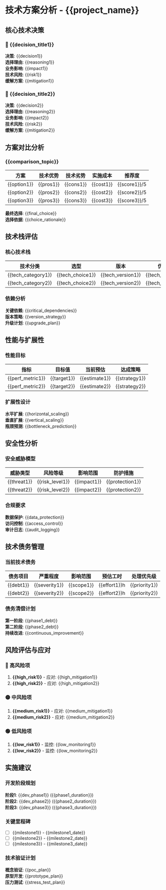 # 技术方案分析 - {{project_name}}

## 核心技术决策

### 🔧 {{decision_title1}}
**决策**: {{decision1}}  
**选择理由**: {{reasoning1}}  
**业务影响**: {{impact1}}  
**技术风险**: {{risk1}}  
**缓解方案**: {{mitigation1}}

### 🔧 {{decision_title2}}
**决策**: {{decision2}}  
**选择理由**: {{reasoning2}}  
**业务影响**: {{impact2}}  
**技术风险**: {{risk2}}  
**缓解方案**: {{mitigation2}}

## 方案对比分析

### {{comparison_topic}}
| 方案 | 技术优势 | 技术劣势 | 实施成本 | 推荐度 |
|------|---------|---------|---------|--------|
| {{option1}} | {{pros1}} | {{cons1}} | {{cost1}} | {{score1}}/5 |
| {{option2}} | {{pros2}} | {{cons2}} | {{cost2}} | {{score2}}/5 |
| {{option3}} | {{pros3}} | {{cons3}} | {{cost3}} | {{score3}}/5 |

**最终选择**: {{final_choice}}  
**选择依据**: {{choice_rationale}}

## 技术栈评估

### 核心技术栈
| 技术分类 | 选型 | 版本 | 优势 | 风险点 |
|---------|------|------|------|-------|
| {{tech_category1}} | {{tech_choice1}} | {{tech_version1}} | {{tech_pros1}} | {{tech_risks1}} |
| {{tech_category2}} | {{tech_choice2}} | {{tech_version2}} | {{tech_pros2}} | {{tech_risks2}} |

### 依赖分析
**关键依赖**: {{critical_dependencies}}  
**版本策略**: {{version_strategy}}  
**升级计划**: {{upgrade_plan}}

## 性能与扩展性

### 性能目标
| 指标 | 目标值 | 当前预估 | 达成策略 |
|------|--------|---------|---------|
| {{perf_metric1}} | {{target1}} | {{estimate1}} | {{strategy1}} |
| {{perf_metric2}} | {{target2}} | {{estimate2}} | {{strategy2}} |

### 扩展性设计
**水平扩展**: {{horizontal_scaling}}  
**垂直扩展**: {{vertical_scaling}}  
**瓶颈预测**: {{bottleneck_prediction}}

## 安全性分析

### 安全威胁模型
| 威胁类型 | 风险等级 | 影响范围 | 防护措施 |
|---------|---------|---------|---------|
| {{threat1}} | {{risk_level1}} | {{impact1}} | {{protection1}} |
| {{threat2}} | {{risk_level2}} | {{impact2}} | {{protection2}} |

### 合规要求
**数据保护**: {{data_protection}}  
**访问控制**: {{access_control}}  
**审计日志**: {{audit_logging}}

## 技术债务管理

### 当前技术债务
| 债务项目 | 严重程度 | 影响范围 | 预估工时 | 处理优先级 |
|---------|---------|---------|---------|-----------|
| {{debt1}} | {{severity1}} | {{scope1}} | {{effort1}}h | {{priority1}} |
| {{debt2}} | {{severity2}} | {{scope2}} | {{effort2}}h | {{priority2}} |

### 债务清偿计划
**第一阶段**: {{phase1_debt}}  
**第二阶段**: {{phase2_debt}}  
**持续改进**: {{continuous_improvement}}

## 风险评估与应对

### 🔴 高风险项
1. **{{high_risk1}}** - 应对: {{high_mitigation1}}
2. **{{high_risk2}}** - 应对: {{high_mitigation2}}

### 🟡 中风险项
1. **{{medium_risk1}}** - 应对: {{medium_mitigation1}}
2. **{{medium_risk2}}** - 应对: {{medium_mitigation2}}

### 🟢 低风险项
1. **{{low_risk1}}** - 监控: {{low_monitoring1}}
2. **{{low_risk2}}** - 监控: {{low_monitoring2}}

## 实施建议

### 开发阶段规划
**阶段1**: {{dev_phase1}} ({{phase1_duration}})  
**阶段2**: {{dev_phase2}} ({{phase2_duration}})  
**阶段3**: {{dev_phase3}} ({{phase3_duration}})

### 关键里程碑
- [ ] {{milestone1}} - {{milestone1_date}}
- [ ] {{milestone2}} - {{milestone2_date}}
- [ ] {{milestone3}} - {{milestone3_date}}

### 技术验证计划
**概念验证**: {{poc_plan}}  
**原型开发**: {{prototype_plan}}  
**压力测试**: {{stress_test_plan}}